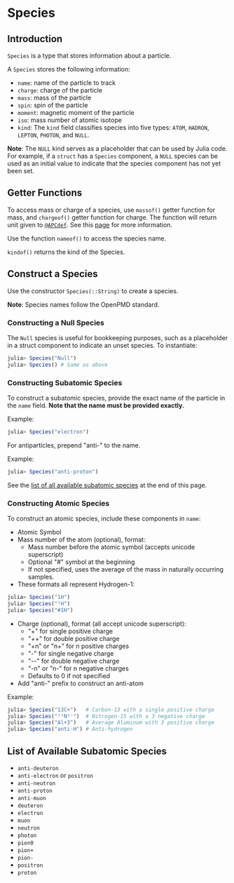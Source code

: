 # Species

## Introduction

`Species` is a type that stores information about a particle.

A `Species` stores the following information:

- `name`: name of the particle to track
- `charge`: charge of the particle
- `mass`: mass of the particle
- `spin`: spin of the particle
- `moment`: magnetic moment of the particle
- `iso`: mass number of atomic isotope
- `kind`: The `kind` field classifies species into five types: `ATOM`, `HADRON`, `LEPTON`, `PHOTON`, and `NULL`.

**Note**: The `NULL` kind serves as a placeholder that can be used by Julia code. For example, if a `struct`
has a `Species` component, a `NULL` species can be used as an initial value to indicate that the
species component has not yet been set.


## Getter Functions
To access mass or charge of a species, use `massof()` getter function for mass, and `chargeof()` getter function for charge. The function will return unit given to [`@APCdef`](units.md). See this [page](constants.md) for more information.

Use the function `nameof()` to access the species name.

`kindof()` returns the kind of the Species.

## Construct a Species

Use the constructor `Species(::String)` to create a species.

**Note**: Species names follow the OpenPMD standard.

### Constructing a Null Species

The `Null` species is useful for bookkeeping purposes, such as a placeholder in a struct component to indicate an unset species. To instantiate:

```julia
julia> Species("Null")
julia> Species() # Same as above
```

### Constructing Subatomic Species

To construct a subatomic species, provide the exact name of the particle in the `name` field. **Note that the name must be provided exactly.**

Example:

```julia
julia> Species("electron")
```

For antiparticles, prepend "anti-" to the name.

Example:

```julia
julia> Species("anti-proton")
```

See the [list of all available subatomic species](#list-of-available-subatomic-species) at the end of this page.

### Constructing Atomic Species

To construct an atomic species, include these components in `name`:

- Atomic Symbol
- Mass number of the atom (optional), format:
    - Mass number before the atomic symbol (accepts unicode superscript)
    - Optional "#" symbol at the beginning
    - If not specified, uses the average of the mass in naturally occurring samples.
- These formats all represent Hydrogen-1:
    
```julia
julia> Species("1H")
julia> Species("¹H")
julia> Species("#1H")
```
    
- Charge (optional), format (all accept unicode superscript):
    - "+" for single positive charge
    - "++" for double positive charge
    - "+n" or "n+" for n positive charges
    - "-" for single negative charge
    - "-\-" for double negative charge
    - "-n" or "n-" for n negative charges
    - Defaults to 0 if not specified
- Add "anti-" prefix to construct an anti-atom

Example:

```julia
julia> Species("13C+")   # Carbon-13 with a single positive charge
julia> Species("¹⁵N³⁻")  # Nitrogen-15 with a 3 negative charge
julia> Species("Al+3")   # Average Aluminum with 3 positive charge
julia> Species("anti-H") # Anti-hydrogen
```

## List of Available Subatomic Species

- `anti-deuteron`
- `anti-electron` or `positron`
- `anti-neutron`
- `anti-proton`
- `anti-muon`
- `deuteron`
- `electron`
- `muon`
- `neutron`
- `photon`
- `pion0`
- `pion+`
- `pion-`
- `positron`
- `proton`
